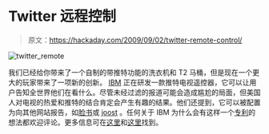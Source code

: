 # Twitter 远程控制

> 原文：<https://hackaday.com/2009/09/02/twitter-remote-control/>

![twitter_remote](img/87e36286affa8f57f17795b905ce6d6c.png "twitter_remote")

我们已经给你带来了一个自制的带推特功能的洗衣机和 T2 马桶，但是现在一个更大的玩家带来了一项新的创新。 [IBM](http://en.wikipedia.org/wiki/IBM) 正在研发一款推特电视遥控器，它可以让用户告知全世界他们在看什么。尽管未经过滤的报道可能会造成尴尬的局面，但美国人对电视的热爱和推特的结合肯定会产生有趣的结果。他们还提到，它可以被配置为向其他网站报告，如[脸书](http://www.facebook.com/)或 [joost](http://www.joost.com/) 。任何关于 IBM 为什么会有这样一个[专利](http://www.freepatentsonline.com/7519658.html)的想法都欢迎评论。更多信息可在[这里](http://www.everyjoe.com/articles/what-if-your-remote-could-tweet/)和[这里](http://www.informationweek.com/news/internet/social_network/showArticle.jhtml?articleID=219500560)找到。